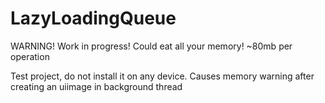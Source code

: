 LazyLoadingQueue
================

WARNING! Work in progress! Could eat all your memory! ~80mb per operation

Test project, do not install it on any device. Causes memory warning after creating an uiimage in background thread
